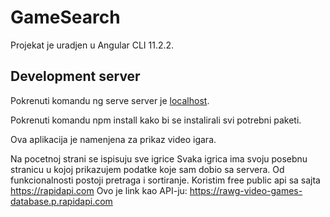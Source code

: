# GameSearch

Projekat je uradjen u Angular CLI 11.2.2.

## Development server

Pokrenuti komandu ng serve server je [localhost](http://localhost:4200). 

Pokrenuti komandu npm install kako bi se instalirali svi potrebni paketi.

Ova aplikacija je namenjena za prikaz video igara.

Na pocetnoj strani se ispisuju sve igrice
Svaka igrica ima svoju posebnu stranicu u kojoj prikazujem podatke koje sam dobio sa servera.
Od funkcionalnosti postoji pretraga i sortiranje.
Koristim free public api sa sajta https://rapidapi.com
Ovo je link kao API-ju: https://rawg-video-games-database.p.rapidapi.com

